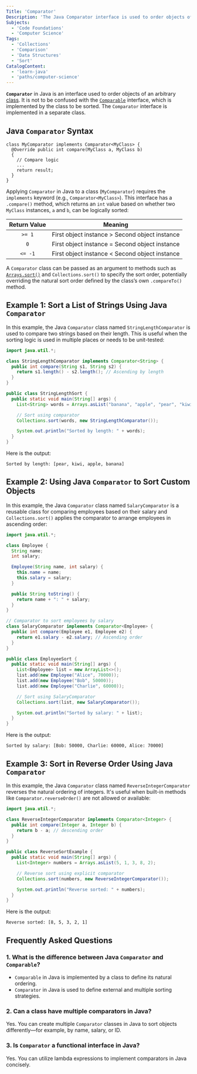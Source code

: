 ```yaml
---
Title: 'Comparator'
Description: 'The Java Comparator interface is used to order objects of an arbitrary class.'
Subjects:
  - 'Code Foundations'
  - 'Computer Science'
Tags:
  - 'Collections'
  - 'Comparison'
  - 'Data Structures'
  - 'Sort'
CatalogContent:
  - 'learn-java'
  - 'paths/computer-science'
---
```


**`Comparator`** in Java is an interface used to order objects of an arbitrary [class](https://www.codecademy.com/resources/docs/java/classes). It is not to be confused with the [`Comparable`](https://www.codecademy.com/resources/docs/java/comparable) interface, which is implemented by the class to be sorted. The `Comparator` interface is implemented in a separate class.

## Java `Comparator` Syntax

```pseudo
class MyComparator implements Comparator<MyClass> {
  @Override public int compare(MyClass a, MyClass b)
  {
    // Compare logic
    ...
    return result;
  }
}
```

Applying `Comparator` in Java to a class (`MyComparator`) requires the `implements` keyword (e.g., `Comparator<MyClass>`). This interface has a `.compare()` method, which returns an `int` value based on whether two `MyClass` instances, `a` and `b`, can be logically sorted:

| Return Value | Meaning                                        |
| :----------: | ---------------------------------------------- |
|    `>= 1`    | First object instance > Second object instance |
|     `0`      | First object instance = Second object instance |
|   `<= -1`    | First object instance < Second object instance |

A `Comparator` class can be passed as an argument to methods such as [`Arrays.sort()`](https://www.codecademy.com/resources/docs/java/arrays/sort) and `Collections.sort()` to specify the sort order, potentially overriding the natural sort order defined by the class’s own `.compareTo()` method.

## Example 1: Sort a List of Strings Using Java `Comparator`

In this example, the Java `Comparator` class named `StringLengthComparator` is used to compare two strings based on their length. This is useful when the sorting logic is used in multiple places or needs to be unit-tested:

```java
import java.util.*;

class StringLengthComparator implements Comparator<String> {
  public int compare(String s1, String s2) {
    return s1.length() - s2.length(); // Ascending by length
  }
}

public class StringLengthSort {
  public static void main(String[] args) {
    List<String> words = Arrays.asList("banana", "apple", "pear", "kiwi");

    // Sort using comparator
    Collections.sort(words, new StringLengthComparator());

    System.out.println("Sorted by length: " + words);
  }
}
```

Here is the output:

```shell
Sorted by length: [pear, kiwi, apple, banana]
```

## Example 2: Using Java `Comparator` to Sort Custom Objects

In this example, the Java `Comparator` class named `SalaryComparator` is a reusable class for comparing employees based on their salary and `Collections.sort()` applies the comparator to arrange employees in ascending order:

```java
import java.util.*;

class Employee {
  String name;
  int salary;

  Employee(String name, int salary) {
    this.name = name;
    this.salary = salary;
  }

  public String toString() {
    return name + ": " + salary;
  }
}

// Comparator to sort employees by salary
class SalaryComparator implements Comparator<Employee> {
  public int compare(Employee e1, Employee e2) {
    return e1.salary - e2.salary; // Ascending order
  }
}

public class EmployeeSort {
  public static void main(String[] args) {
    List<Employee> list = new ArrayList<>();
    list.add(new Employee("Alice", 70000));
    list.add(new Employee("Bob", 50000));
    list.add(new Employee("Charlie", 60000));

    // Sort using SalaryComparator
    Collections.sort(list, new SalaryComparator());

    System.out.println("Sorted by salary: " + list);
  }
}
```

Here is the output:

```shell
Sorted by salary: [Bob: 50000, Charlie: 60000, Alice: 70000]
```

## Example 3: Sort in Reverse Order Using Java `Comparator`

In this example, the Java `Comparator` class named `ReverseIntegerComparator` reverses the natural ordering of integers. It's useful when built-in methods like `Comparator.reverseOrder()` are not allowed or available:

```java
import java.util.*;

class ReverseIntegerComparator implements Comparator<Integer> {
  public int compare(Integer a, Integer b) {
    return b - a; // descending order
  }
}

public class ReverseSortExample {
  public static void main(String[] args) {
    List<Integer> numbers = Arrays.asList(5, 1, 3, 8, 2);

    // Reverse sort using explicit comparator
    Collections.sort(numbers, new ReverseIntegerComparator());

    System.out.println("Reverse sorted: " + numbers);
  }
}
```

Here is the output:

```shell
Reverse sorted: [8, 5, 3, 2, 1]
```

## Frequently Asked Questions

### 1. What is the difference between Java `Comparator` and `Comparable`?

- `Comparable` in Java is implemented by a class to define its natural ordering.
- `Comparator` in Java is used to define external and multiple sorting strategies.

### 2. Can a class have multiple comparators in Java?

Yes. You can create multiple `Comparator` classes in Java to sort objects differently—for example, by name, salary, or ID.

### 3. Is `Comparator` a functional interface in Java?

Yes. You can utilize lambda expressions to implement comparators in Java concisely.
